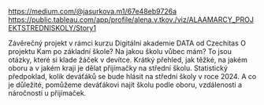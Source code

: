 https://medium.com/@jasurkova.m1/67e48eb9726a
https://public.tableau.com/app/profile/alena.v.tkov./viz/ALAAMARCY_PROJEKTSTREDNISKOLY/Story1

Závěrečný projekt v rámci kurzu Digitální akademie DATA od Czechitas
O projektu
Kam po základní škole? Na jakou školu vůbec mám? To jsou otázky, které si klade žáček v devítce. 
Krátký přehled, jak těžké, na jakém oboru a v jakém kraji je dělat přijímačky na střední školu. 
Statistický předpoklad, kolik deváťáků se bude hlásit na střední školy v roce 2024. 
A co je důležité, pomůžeme deváťákovi najít školu podle oboru, vzdálenosti a náročnosti u přijímaček.
